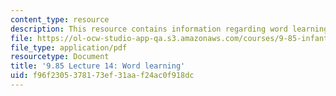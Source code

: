 ```yaml
---
content_type: resource
description: This resource contains information regarding word learning.
file: https://ol-ocw-studio-app-qa.s3.amazonaws.com/courses/9-85-infant-and-early-childhood-cognition-fall-2012/f96f2305378173ef31aaf24ac0f918dc_MIT9_85F12_lec14.pdf
file_type: application/pdf
resourcetype: Document
title: '9.85 Lecture 14: Word learning'
uid: f96f2305-3781-73ef-31aa-f24ac0f918dc
---
```

